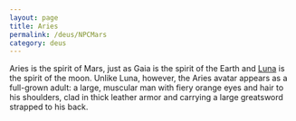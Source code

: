 ```yaml
---
layout: page
title: Aries
permalink: /deus/NPCMars
category: deus
---
```

Aries is the spirit of Mars, just as Gaia is the spirit of the Earth and [Luna](NPCLuna) is the spirit of the moon. Unlike Luna, however, the Aries avatar appears as a full-grown adult: a large, muscular man with fiery orange eyes and hair to his shoulders, clad in thick leather armor and carrying a large greatsword strapped to his back.
